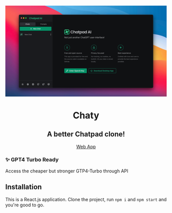 ![Chatpad AI](./banner.png)

<h1 align="center">Chaty</h1>
<h2 align="center">A better Chatpad clone!</h2>
<p align="center"><a href="https://chaty.uk">Web App</a></p>

### ✨ GPT4 Turbo Ready

Access the cheaper but stronger GTP4-Turbo through API


## Installation

This is a React.js application. Clone the project, run `npm i` and `npm start` and you're good to go.
